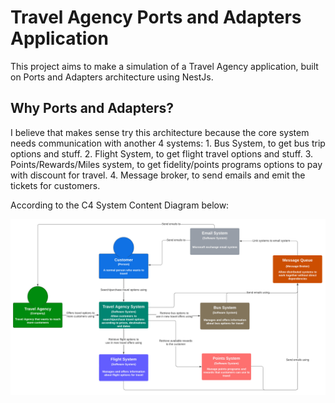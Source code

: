 # Travel Agency Ports and Adapters Application

This project aims to make a simulation of a Travel Agency application, built on Ports and Adapters architecture using NestJs.

## Why Ports and Adapters?

I believe that makes sense try this architecture because the core system needs communication with another 4 systems:
    1. Bus System, to get bus trip options and stuff.
    2. Flight System, to get flight travel options and stuff.
    3. Points/Rewards/Miles system, to get fidelity/points programs options to pay with discount for travel.
    4. Message broker, to send emails and emit the tickets for customers.

According to the C4 System Content Diagram below:

![image info](./img/systemContentDiagram.jpeg)